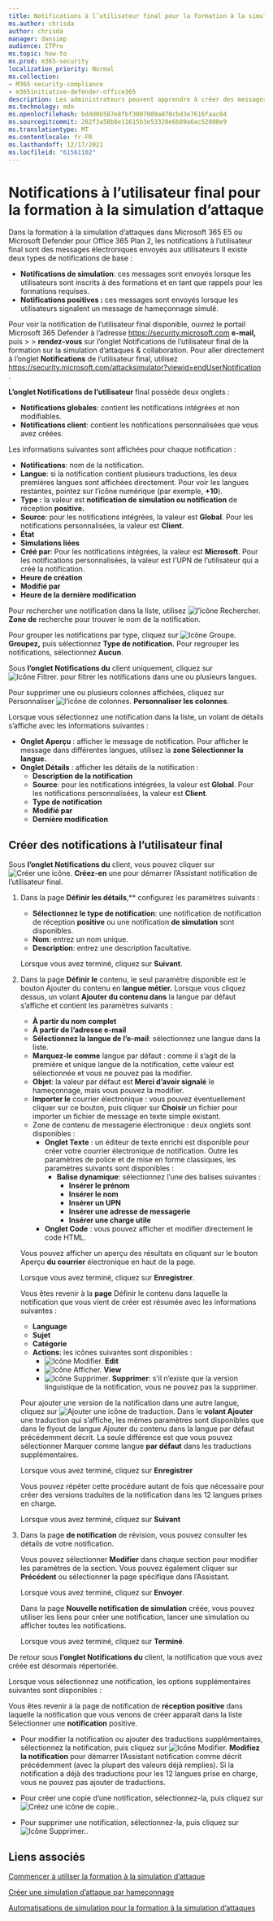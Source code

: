 ```yaml
---
title: Notifications à l’utilisateur final pour la formation à la simulation d’attaque
ms.author: chrisda
author: chrisda
manager: dansimp
audience: ITPro
ms.topic: how-to
ms.prod: m365-security
localization_priority: Normal
ms.collection:
- M365-security-compliance
- m365initiative-defender-office365
description: Les administrateurs peuvent apprendre à créer des messages électroniques de notification à l’utilisateur final pour une formation sur la simulation d’attaque dans Microsoft Defender Office 365 Plan 2.
ms.technology: mdo
ms.openlocfilehash: bddd0b587e8fbf3007009a070cbd3e7616faac04
ms.sourcegitcommit: 282f3a58b8e11615b3e53328e6b89a6ac52008e9
ms.translationtype: MT
ms.contentlocale: fr-FR
ms.lasthandoff: 12/17/2021
ms.locfileid: "61561102"
---
```

# <a name="end-user-notifications-for-attack-simulation-training"></a>Notifications à l’utilisateur final pour la formation à la simulation d’attaque

Dans la formation à la simulation d’attaques dans Microsoft 365 E5 ou Microsoft Defender pour Office 365 Plan 2, les notifications à l’utilisateur final sont des messages électroniques envoyés aux utilisateurs Il existe deux types de notifications de base :

- **Notifications de simulation**: ces messages sont envoyés lorsque les utilisateurs sont inscrits à des formations et en tant que rappels pour les formations requises.
- **Notifications positives :** ces messages sont envoyés lorsque les utilisateurs signalent un message de hameçonnage simulé.

Pour voir la notification de l’utilisateur final disponible, ouvrez le portail Microsoft 365 Defender à l’adresse <https://security.microsoft.com> **e-mail,** puis \>  \> **rendez-vous** sur l’onglet Notifications de l’utilisateur final de la formation sur la simulation d’attaques & collaboration. Pour aller directement à l’onglet **Notifications** de l’utilisateur final, utilisez <https://security.microsoft.com/attacksimulator?viewid=endUserNotification> .

**L’onglet Notifications de l’utilisateur** final possède deux onglets :

- **Notifications globales**: contient les notifications intégrées et non modifiables.
- **Notifications client**: contient les notifications personnalisées que vous avez créées.

Les informations suivantes sont affichées pour chaque notification :

- **Notifications**: nom de la notification.
- **Langue**: si la notification contient plusieurs traductions, les deux premières langues sont affichées directement. Pour voir les langues restantes, pointez sur l’icône numérique (par exemple, **+10**).
- **Type :** la valeur est **notification de simulation ou notification** de réception **positive.**
- **Source**: pour les notifications intégrées, la valeur est **Global**. Pour les notifications personnalisées, la valeur est **Client**.
- **État**
- **Simulations liées**
- **Créé par**: Pour les notifications intégrées, la valeur est **Microsoft**. Pour les notifications personnalisées, la valeur est l’UPN de l’utilisateur qui a créé la notification.
- **Heure de création**
- **Modifié par**
- **Heure de la dernière modification**

Pour rechercher une notification dans la liste, utilisez ![ l’icône Rechercher.](../../media/m365-cc-sc-search-icon.png) **Zone de** recherche pour trouver le nom de la notification.

Pour grouper les notifications par type, cliquez sur ![ Icône Groupe.](../../media/m365-cc-sc-group-icon.png) **Groupez,** puis sélectionnez **Type de notification.** Pour regrouper les notifications, sélectionnez **Aucun**.

Sous **l’onglet Notifications du** client uniquement, cliquez sur ![ Icône Filtrer.](../../media/m365-cc-sc-filter-icon.png) pour filtrer les notifications dans une ou plusieurs langues.

Pour supprimer une ou plusieurs colonnes affichées, cliquez sur Personnaliser ![ l’icône de colonnes.](../../media/m365-cc-sc-customize-icon.png) **Personnaliser les colonnes**.

Lorsque vous sélectionnez une notification dans la liste, un volant de détails s’affiche avec les informations suivantes :

- **Onglet Aperçu** : afficher le message de notification. Pour afficher le message dans différentes langues, utilisez la **zone Sélectionner la langue.**
- **Onglet Détails** : afficher les détails de la notification :
  - **Description de la notification**
  - **Source**: pour les notifications intégrées, la valeur est **Global**. Pour les notifications personnalisées, la valeur est **Client**.
  - **Type de notification**
  - **Modifié par**
  - **Dernière modification**

## <a name="create-end-user-notifications"></a>Créer des notifications à l’utilisateur final

Sous **l’onglet Notifications du** client, vous pouvez cliquer sur ![ Créer une icône.](../../media/m365-cc-sc-create-icon.png) **Créez-en** une pour démarrer l’Assistant notification de l’utilisateur final.

1. Dans la page **Définir les détails**,** configurez les paramètres suivants :
   - **Sélectionnez le type de notification**: une notification de notification de réception **positive** ou une notification **de simulation** sont disponibles.
   - **Nom**: entrez un nom unique.
   - **Description**: entrez une description facultative.

   Lorsque vous avez terminé, cliquez sur **Suivant**.

2. Dans la page **Définir le** contenu, le seul paramètre disponible est le bouton Ajouter du contenu en **langue métier.** Lorsque vous cliquez dessus, un volant **Ajouter du contenu dans** la langue par défaut s’affiche et contient les paramètres suivants :
   - **À partir du nom complet**
   - **À partir de l’adresse e-mail**
   - **Sélectionnez la langue de l’e-mail**: sélectionnez une langue dans la liste.
   - **Marquez-le comme** langue par défaut : comme il s’agit de la première et unique langue de la notification, cette valeur est sélectionnée et vous ne pouvez pas la modifier.
   - **Objet**: la valeur par défaut est **Merci d’avoir signalé** le hameçonnage, mais vous pouvez la modifier.
   - **Importer le** courrier électronique : vous pouvez éventuellement cliquer sur ce bouton, puis cliquer sur **Choisir** un fichier pour importer un fichier de message en texte simple existant.
   - Zone de contenu de messagerie électronique : deux onglets sont disponibles :
     - **Onglet Texte** : un éditeur de texte enrichi est disponible pour créer votre courrier électronique de notification. Outre les paramètres de police et de mise en forme classiques, les paramètres suivants sont disponibles :
       - **Balise dynamique**: sélectionnez l’une des balises suivantes :
         - **Insérer le prénom**
         - **Insérer le nom**
         - **Insérer un UPN**
         - **Insérer une adresse de messagerie**
         - **Insérer une charge utile**
     - **Onglet Code** : vous pouvez afficher et modifier directement le code HTML.

   Vous pouvez afficher un aperçu des résultats en cliquant sur le bouton Aperçu **du courrier** électronique en haut de la page.

   Lorsque vous avez terminé, cliquez sur **Enregistrer**.

   Vous êtes revenir à la **page** Définir le contenu dans laquelle la notification que vous vient de créer est résumée avec les informations suivantes :

   - **Language**
   - **Sujet**
   - **Catégorie**
   - **Actions**: les icônes suivantes sont disponibles :
     - ![Icône Modifier.](../../media/m365-cc-sc-edit-icon.png) **Edit**
     - ![Icône Afficher.](../../media/m365-cc-sc-view-icon.png) **View**
     - ![Icône Supprimer.](../../media/m365-cc-sc-delete-icon.png) **Supprimer**: s’il n’existe que la version linguistique de la notification, vous ne pouvez pas la supprimer.

   Pour ajouter une version de la notification dans une autre langue, cliquez sur ![ Ajouter une icône de traduction. ](../../media/m365-cc-sc-create-icon.png) Dans le **volant Ajouter** une traduction qui s’affiche,  les mêmes paramètres sont disponibles que dans le flyout de langue Ajouter du contenu dans la langue par défaut précédemment décrit. La seule différence est que vous pouvez sélectionner Marquer comme langue **par défaut** dans les traductions supplémentaires.

   Lorsque vous avez terminé, cliquez sur **Enregistrer**

   Vous pouvez répéter cette procédure autant de fois que nécessaire pour créer des versions traduites de la notification dans les 12 langues prises en charge.

   Lorsque vous avez terminé, cliquez sur **Suivant**

3. Dans la page **de notification** de révision, vous pouvez consulter les détails de votre notification.

   Vous pouvez sélectionner **Modifier** dans chaque section pour modifier les paramètres de la section. Vous pouvez également cliquer sur **Précédent** ou sélectionner la page spécifique dans l’Assistant.

   Lorsque vous avez terminé, cliquez sur **Envoyer**.

   Dans la page **Nouvelle notification de simulation** créée, vous pouvez utiliser les liens pour créer une notification, lancer une simulation ou afficher toutes les notifications.

   Lorsque vous avez terminé, cliquez sur **Terminé**.

De retour sous **l’onglet Notifications du** client, la notification que vous avez créée est désormais répertoriée.

Lorsque vous sélectionnez une notification, les options supplémentaires suivantes sont disponibles :

Vous êtes revenir à la page de notification de **réception positive** dans laquelle la notification que vous venons de créer apparaît dans la liste Sélectionner une **notification** positive.

- Pour modifier la notification ou ajouter des traductions supplémentaires, sélectionnez la notification, puis cliquez sur ![ Icône Modifier.](../../media/m365-cc-sc-edit-icon.png) **Modifiez la notification** pour démarrer l’Assistant notification comme décrit précédemment (avec la plupart des valeurs déjà remplies). Si la notification a déjà des traductions pour les 12 langues prise en charge, vous ne pouvez pas ajouter de traductions.

- Pour créer une copie d’une notification, sélectionnez-la, puis cliquez sur ![Créez une icône de copie.](../../media/m365-cc-sc-copy-icon.png).

- Pour supprimer une notification, sélectionnez-la, puis cliquez sur ![Icône Supprimer.](../../media/m365-cc-sc-delete-icon.png).

## <a name="related-links"></a>Liens associés

[Commencer à utiliser la formation à la simulation d’attaque](attack-simulation-training-get-started.md)

[Créer une simulation d’attaque par hameçonnage](attack-simulation-training.md)

[Automatisations de simulation pour la formation à la simulation d’attaques](attack-simulation-training-simulation-automations.md)
